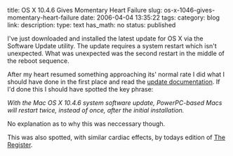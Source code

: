 title: OS X 10.4.6 Gives Momentary Heart Failure
slug: os-x-1046-gives-momentary-heart-failure
date: 2006-04-04 13:35:22
tags: 
category: blog
link: 
description: 
type: text
has_math: no
status: published

I've just downloaded and installed the latest update for OS X via the Software Update utility. The update requires a system restart which isn't unexpected. What was unexpected was the second restart in the middle of the reboot sequence.

After my heart resumed something approaching its' normal rate I did what I should have done in the first place and read the [update documentation](http://docs.info.apple.com/article.html?artnum=303411 "http://docs.info.apple.com/article.html?artnum=303411"). If I'd done this I should have spotted the key phrase:

 *With the Mac OS X 10.4.6 system software update, PowerPC-based Macs will restart twice, instead of once, after the initial installation.*

No explanation as to why this was neccessary though.

This was also spotted, with similar cardiac effects, by todays edition of [The Register](http://www.reghardware.co.uk/2006/04/04/apple_updates_macosx/ "http://www.reghardware.co.uk/2006/04/04/apple_updates_macosx/").



